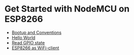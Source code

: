 # Get Started with NodeMCU on ESP8266


- [Bootup and Conventions](bootup-and-conventions.md)
- [Hello World](hello-world.md)
- [Read GPIO state](read-gpio.md)
- [ESP8266 as WiFi-client](wifi-client.md)
